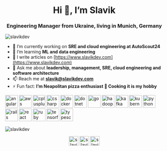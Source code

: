 <h1 align="center">Hi 👋, I’m Slavik</h1>
<h3 align="center">Engineering Manager from Ukraine, living in Munich, Germany</h3>

<p align="left"> <img src="https://komarev.com/ghpvc/?username=slavikdev" alt="slavikdev" /> </p>

- 🔭 I’m currently working on **SRE and cloud engineering at AutoScout24**
- 🌱 I’m learning **ML and data engineering**
- 📝 I write articles on [https://www.slavikdev.com](https://www.slavikdev.com)
- 💬 Ask me about **leadership, management, SRE, cloud engineering and software architecture**
- 📫 Reach me at **slavik@slavikdev.com**
- ⚡ Fun fact: **I’m Neapolitan pizza enthusiast 🍕 Cooking it is my hobby**

<p align="left"><img src="https://devicons.github.io/devicon/devicon.git/icons/angularjs/angularjs-original.svg" alt="angularjs" width="40" height="40"/> <img src="https://devicons.github.io/devicon/devicon.git/icons/amazonwebservices/amazonwebservices-original-wordmark.svg" alt="aws" width="40" height="40"/> <img src="https://devicons.github.io/devicon/devicon.git/icons/cplusplus/cplusplus-original.svg" alt="cplusplus" width="40" height="40"/> <img src="https://devicons.github.io/devicon/devicon.git/icons/csharp/csharp-original.svg" alt="csharp" width="40" height="40"/> <img src="https://devicons.github.io/devicon/devicon.git/icons/docker/docker-original-wordmark.svg" alt="docker" width="40" height="40"/> <img src="https://devicons.github.io/devicon/devicon.git/icons/dot-net/dot-net-original-wordmark.svg" alt="dotnet" width="40" height="40"/> <img src="https://devicons.github.io/devicon/devicon.git/icons/go/go-original.svg" alt="go" width="40" height="40"/> <img src="https://www.vectorlogo.zone/logos/apache_hadoop/apache_hadoop-icon.svg" alt="hadoop" width="40" height="40"/> <img src="https://www.vectorlogo.zone/logos/apache_kafka/apache_kafka-icon.svg" alt="kafka" width="40" height="40"/> <img src="https://www.vectorlogo.zone/logos/kubernetes/kubernetes-icon.svg" alt="kubernetes" width="40" height="40"/> <img src="https://devicons.github.io/devicon/devicon.git/icons/python/python-original.svg" alt="python" width="40" height="40"/> <img src="https://devicons.github.io/devicon/devicon.git/icons/rails/rails-original-wordmark.svg" alt="rails" width="40" height="40"/> <img src="https://devicons.github.io/devicon/devicon.git/icons/react/react-original-wordmark.svg" alt="react" width="40" height="40"/> <img src="https://devicons.github.io/devicon/devicon.git/icons/ruby/ruby-original-wordmark.svg" alt="ruby" width="40" height="40"/> <img src="https://www.vectorlogo.zone/logos/tensorflow/tensorflow-icon.svg" alt="tensorflow" width="40" height="40"/> <img src="https://devicons.github.io/devicon/devicon.git/icons/typescript/typescript-original.svg" alt="typescript" width="40" height="40"/></p><p><img align="center" src="https://github-readme-stats.vercel.app/api/top-langs/?username=slavikdev&layout=compact&hide=html" alt="slavikdev" /></p>

<p align="center">
<a href="https://twitter.com/slavikdev" target="blank"><img align="center" src="https://cdn.jsdelivr.net/npm/simple-icons@3.0.1/icons/twitter.svg" alt="slavikdev" height="30" width="30" /></a>
<a href="https://linkedin.com/in/slavikdev" target="blank"><img align="center" src="https://cdn.jsdelivr.net/npm/simple-icons@3.0.1/icons/linkedin.svg" alt="slavikdev" height="30" width="30" /></a>
<a href="https://instagram.com/slavikphoto" target="blank"><img align="center" src="https://cdn.jsdelivr.net/npm/simple-icons@3.0.1/icons/instagram.svg" alt="slavikphoto" height="30" width="30" /></a>
</p>
